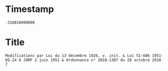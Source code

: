 # Timestamp
```
-318816000000
```

# Title
```
Modifications par Loi du 13 décembre 1926, v. init. & Loi 51-686 1951-05-24 6 JORF 2 juin 1951 & Ordonnance n° 2010-1307 du 28 octobre 2010  7
```